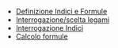 - [Definizione Indici e Formule](Sorgenti/DOC/OJ/PGM/IGFO01)
- [Interrogazione/scelta legami](Sorgenti/DOC/OJ/PGM/IGLE20)
- [Interrogazione Indici](Sorgenti/DOC/OJ/PGM/IGII80)
- [Calcolo formule](Sorgenti/DOC/OJ/PGM/TSTFOR)
